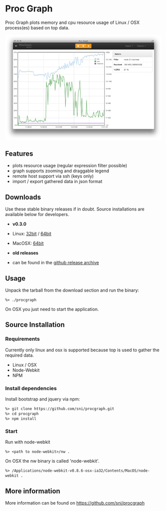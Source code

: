 # Proc Graph #

Proc Graph plots memory and cpu resource usage of Linux / OSX process(es) based on top data.

![Graph](resources/screenshots/graph.png)

## Features

 * plots resource usage (regular expression filter possible)
 * graph supports zooming and draggable legend
 * remote host support via ssh (keys only)
 * import / export gathered data in json format

## Downloads

Use these stable binary releases if in doubt. Source installations are available below for developers.

* **v0.3.0**

 * Linux: [32bit](https://github.com/sni/procgraph/releases/download/v0.3.0/procgraph-0.3.0.linux.i686.tar.gz) / [64bit](https://github.com/sni/procgraph/releases/download/v0.3.0/procgraph-0.3.0.linux.x86_64.tar.gz)
 * MacOSX: [64bit](https://github.com/sni/procgraph/releases/download/v0.3.0/procgraph-0.3.0-osx.zip)

* **old releases**

 * can be found in the [github release archive](https://github.com/sni/procgraph/releases)


## Usage

Unpack the tarball from the download section and run the binary:

    %> ./procgraph

On OSX you just need to start the application.

## Source Installation

### Requirements

Currently only linux and osx is supported because top is used to gather the required
data.

 * Linux / OSX
 * Node-Webkit
 * NPM

### Install dependencies

Install bootstrap and jquery via npm:

    %> git clone https://github.com/sni/procgraph.git
    %> cd procgraph
    %> npm install

### Start

Run with node-webkit

    %> <path to node-webkit>/nw .

On OSX the nw binary is called 'node-webkit'.

    %> /Applications/node-webkit-v0.8.6-osx-ia32/Contents/MacOS/node-webkit .

## More information

More information can be found on https://github.com/sni/procgraph
